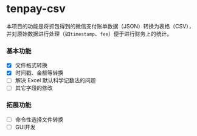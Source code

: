 # tenpay-csv
本项目的功能是将抓包得到的微信支付账单数据（JSON）转换为表格（CSV），并对原始数据进行处理（如`timestamp`、`fee`）便于进行财务上的统计。

### 基本功能

- [x] 文件格式转换
- [x] 时间戳、金额等转换
- [ ] 解决 Excel 默认科学记数法的问题
- [ ] 其它字段的修改

### 拓展功能

- [ ] 命令性选择文件转换
- [ ] GUI开发